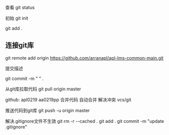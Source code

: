 查看
git status

初始
  git init

  git add .

## 连接git库
   git remote add origin https://github.com/arranapl/apl-lms-common-main.git



提交描述

  git commit -m " " .


从git库拉取代码
  git pull origin master

github: apl0219  aa0219pp
合并代码
   自动合并
   解决冲突  vcs/git


推送代码到git库
  git push -u origin master




解决.gitignore文件不生效
git rm -r --cached .
git add .
git commit -m "update .gitignore"



